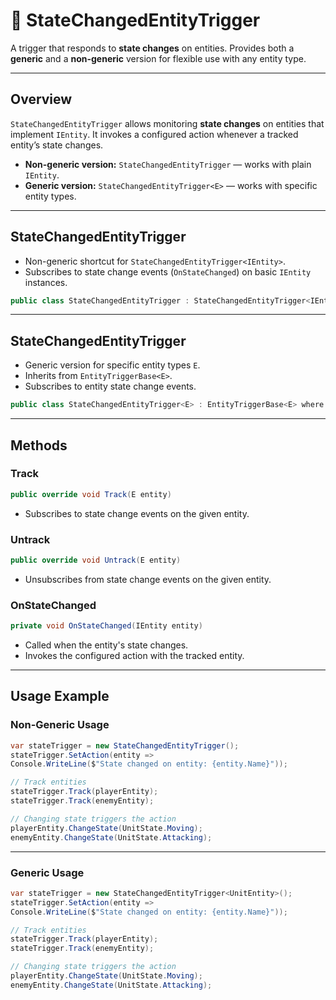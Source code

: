 # 🧩 StateChangedEntityTrigger

A trigger that responds to **state changes** on entities. Provides both a **generic** and a **non-generic** version for flexible use with any entity type.

---

## Overview

`StateChangedEntityTrigger` allows monitoring **state changes** on entities that implement `IEntity`. It invokes a configured action whenever a tracked entity’s state changes.

- **Non-generic version:** `StateChangedEntityTrigger` — works with plain `IEntity`.
- **Generic version:** `StateChangedEntityTrigger<E>` — works with specific entity types.

---

## StateChangedEntityTrigger

- Non-generic shortcut for `StateChangedEntityTrigger<IEntity>`.
- Subscribes to state change events (`OnStateChanged`) on basic `IEntity` instances.
```csharp
public class StateChangedEntityTrigger : StateChangedEntityTrigger<IEntity>
```
---

## StateChangedEntityTrigger<E>

- Generic version for specific entity types `E`.
- Inherits from `EntityTriggerBase<E>`.
- Subscribes to entity state change events.

```csharp
public class StateChangedEntityTrigger<E> : EntityTriggerBase<E> where E : IEntity
```

---

## Methods

### Track
```csharp
public override void Track(E entity)
```
- Subscribes to state change events on the given entity.

### Untrack
```csharp
public override void Untrack(E entity)
```
- Unsubscribes from state change events on the given entity.

### OnStateChanged
```csharp
private void OnStateChanged(IEntity entity)
```
- Called when the entity's state changes.
- Invokes the configured action with the tracked entity.

---

## Usage Example

### Non-Generic Usage

```csharp
var stateTrigger = new StateChangedEntityTrigger();
stateTrigger.SetAction(entity =>
Console.WriteLine($"State changed on entity: {entity.Name}"));

// Track entities
stateTrigger.Track(playerEntity);
stateTrigger.Track(enemyEntity);

// Changing state triggers the action
playerEntity.ChangeState(UnitState.Moving);
enemyEntity.ChangeState(UnitState.Attacking);
```

---

### Generic Usage

```csharp
var stateTrigger = new StateChangedEntityTrigger<UnitEntity>();
stateTrigger.SetAction(entity =>
Console.WriteLine($"State changed on entity: {entity.Name}"));

// Track entities
stateTrigger.Track(playerEntity);
stateTrigger.Track(enemyEntity);

// Changing state triggers the action
playerEntity.ChangeState(UnitState.Moving);
enemyEntity.ChangeState(UnitState.Attacking);
```